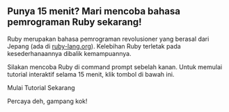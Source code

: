 ## Punya 15 menit? Mari mencoba bahasa pemrograman Ruby sekarang!

Ruby merupakan bahasa pemrograman revolusioner yang berasal dari Jepang (ada di [ruby-lang.org](http://www.ruby-lang.org/)). Kelebihan Ruby terletak pada kesederhanaannya dibalik kemampuannya.

Silakan mencoba Ruby di command prompt sebelah kanan. Untuk memulai tutorial interaktif selama 15 menit, klik tombol di bawah ini.

<div id="cta-coba-ruby">
	<p><a class="btn-cta-coba-ruby">Mulai Tutorial Sekarang</a></p>
	<p>Percaya deh, gampang kok!</p>
</div>
